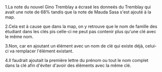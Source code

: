 1.La note du nouvel Gino Tremblay a écrasé les donneés du Tremblay qui avait une note de 68% tandis que la note de Mauda Sasa s'est ajouté à la map.

2.Cela est à cause que dans la map, on y retrouve que le nom de famille des étudiant dans les clés pis celle-ci ne peut pas contenir plus qu'une clé avec le même nom.

3.Non, car en ajoutant un élément avec un nom de clé qui existe déjà, celui-ci va remplacer l'élément existant.

4.Il faudrait ajoutait la première lettre du prénom ou tout le nom complet dans la clé afin d'éviter d'avoir des éléments avec la même clé.